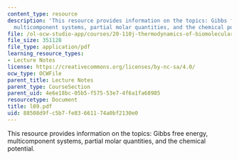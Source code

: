 ```yaml
---
content_type: resource
description: 'This resource provides information on the topics: Gibbs free energy,
  multicomponent systems, partial molar quantities, and the chemical potential.'
file: /ol-ocw-studio-app/courses/20-110j-thermodynamics-of-biomolecular-systems-fall-2005/88508d9fc5b7fe83661174a0bf2130e0_l09.pdf
file_size: 351128
file_type: application/pdf
learning_resource_types:
- Lecture Notes
license: https://creativecommons.org/licenses/by-nc-sa/4.0/
ocw_type: OCWFile
parent_title: Lecture Notes
parent_type: CourseSection
parent_uid: 4e6e18bc-05b5-f575-53e7-4f6a1fa68985
resourcetype: Document
title: l09.pdf
uid: 88508d9f-c5b7-fe83-6611-74a0bf2130e0
---
```

This resource provides information on the topics: Gibbs free energy, multicomponent systems, partial molar quantities, and the chemical potential.